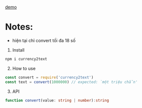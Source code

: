 [demo](https://dtanphat9388.github.io/opensources/currency2text/)

# Notes:
- hiện tại chỉ convert tối đa 18 số

1. Install

```sh
npm i currency2text
```

2. How to use

```js
const convert = require('currency2text')
const text = convert(1000000) // expected: `một triệu chẵn'
```

3. API
```ts
function convert(value: string | number):string
```
